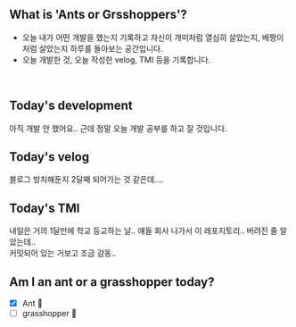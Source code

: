 ## What is 'Ants or Grsshoppers'?
* 오늘 내가 어떤 개발을 했는지 기록하고 자신이 개미처럼 열심히 살았는지, 베짱이처럼 살았는지 하루를 돌아보는 공간입니다.
* 오늘 개발한 것, 오늘 작성한 velog, TMI 등을 기록합니다.
<br>

## Today's development
아직 개발 안 했어요.. 근데 정말 오늘 개발 공부를 하고 잘 것입니다.

## Today's velog 
블로그 방치해둔지 2달째 되어가는 것 같은데....     

## Today's TMI
내일은 거의 1달만에 학교 등교하는 날.. 얘들 회사 나가서 이 레포지토리.. 버려진 줄 알았는데..
<br>커밋되어 있는 거보고 조금 감동..

## Am I an ant or a grasshopper today?
- [x] Ant 🐜
- [ ] grasshopper 🦗
